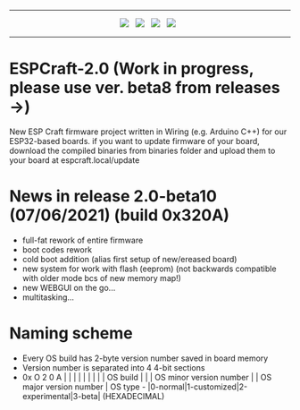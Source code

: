 <hr/>
<p align="center">
<img src="https://img.shields.io/github/last-commit/nvias/ESPCraft-2.0.svg?style=for-the-badge" />
&nbsp;
<img src="https://img.shields.io/travis/com/nvias/ESPCraft-2.0.svg/master?style=for-the-badge" />
&nbsp;
<img src="https://img.shields.io/github/license/nvias/ESPCraft-2.0.svg?style=for-the-badge" />
&nbsp;
<img src="https://img.shields.io/github/v/tag/nvias/ESPCraft-2.0?label=LATEST&style=for-the-badge" />
&nbsp;
</p>
<hr/>

# ESPCraft-2.0 (Work in progress, please use ver. beta8 from releases ->)
New ESP Craft firmware project written in Wiring (e.g. Arduino C++) for our ESP32-based boards. 
if you want to update firmware of your board, download the compiled binaries from binaries folder and upload them to your board at espcraft.local/update

# News in release 2.0-beta10 (07/06/2021) (build 0x320A)
- full-fat rework of entire firmware
- boot codes rework
- cold boot addition (alias first setup of new/ereased board)
- new system for work with flash (eeprom) (not backwards compatible with older mode bcs of new memory map!)
- new WEBGUI on the go...
- multitasking...

# Naming scheme
- Every OS build has 2-byte version number saved in board memory
- Version number is separated into 4 4-bit sections
- 0x O 2 0 A
   | | | | |
   | | | | OS build
   | | | OS minor version number
   | | OS major version number
   | OS type - |0-normal|1-customized|2-experimental|3-beta|
   (HEXADECIMAL)
